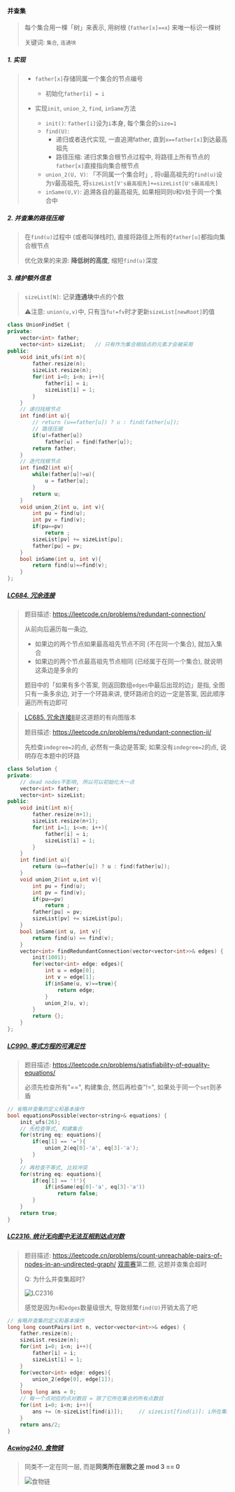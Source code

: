 #### 并查集 
> 每个集合用一棵「树」来表示, 用树根 (`father[x]==x`) 来唯一标识一棵树
> 
> 关键词: `集合`, `连通块`

##### 1. 实现
> - `father[x]`存储同属一个集合的节点编号
>   - 初始化`father[i] = i`
> - 实现`init`, `union_2`, `find`, `inSame`方法
> 
>   - `init()`: `father[i]`设为`i`本身, 每个集合的`size=1`
>   - `find(U)`: 
>       - 递归或者迭代实现, 一直追溯father, 直到`x==father[x]`到达最高祖先
>       - 路径压缩: 递归求集合根节点过程中, 将路径上所有节点的`father[x]`直接指向集合根节点
>   - `union_2(U, V)`: 「不同属一个集合时」, 将`U`最高祖先的`find(u)`设为`V`最高祖先, 将`sizeList[V's最高祖先]+=sizeList[U's最高祖先]`
>   - `inSame(U,V)`: 追溯各自的最高祖先, 如果相同则`U`和`V`处于同一个集合中

##### 2. 并查集的路径压缩
> 在`find(u)`过程中 (或者叫弹栈时), 直接将路径上所有的`father[u]`都指向集合根节点
> 
> 优化效果的来源: **降低树的高度**, 缩短`find(u)`深度

##### 3. 维护额外信息
> `sizeList[N]`: 记录**连通块**中点的个数
> 
> ⚠️注意: `union(u,v)`中, 只有当`fu!=fv`时才更新`sizeList[newRoot]`的值

```CPP
class UnionFindSet {
private:
    vector<int> father;
    vector<int> sizeList;   // 只有作为集合根结点的元素才会被采用
public:
    void init_ufs(int n){
        father.resize(n);
        sizeList.resize(n);
        for(int i=0; i<n; i++){
            father[i] = i;
            sizeList[i] = 1;
        }
    }
    // 递归找根节点
    int find(int u){
        // return (u==father[u]) ? u : find(father[u]);
        // 路径压缩
        if(u!=father[u])
            father[u] = find(father[u]);
        return father;
    }
    // 迭代找根节点
    int find2(int u){
        while(father[u]!=u){
            u = father[u];
        }
        return u;
    }
    void union_2(int u, int v){
        int pu = find(u);
        int pv = find(v);
        if(pu==pv)
            return ;
        sizeList[pv] += sizeList[pu];
        father[pu] = pv;
    }
    bool inSame(int u, int v){
        return find(u)==find(v);
    }
};
```

##### [LC684. 冗余连接](/workspace/684.%E5%86%97%E4%BD%99%E8%BF%9E%E6%8E%A5.cpp)
> 题目描述: https://leetcode.cn/problems/redundant-connection/
> 
> 从前向后遍历每一条边, 
> - 如果边的两个节点如果最高祖先节点不同 (不在同一个集合), 就加入集合
> - 如果边的两个节点最高祖先节点相同 (已经属于在同一个集合), 就说明这条边是多余的
>
> 题目中的「如果有多个答案, 则返回数组`edges`中最后出现的边」是指, 全图只有一条多余边, 对于一个环路来讲, 使环路闭合的边一定是答案, 因此顺序遍历所有边即可

> [LC685. 冗余连接II](/workspace/685.%E5%86%97%E4%BD%99%E8%BF%9E%E6%8E%A5-ii.cpp)是这道题的有向图版本
> 
> 题目描述: https://leetcode.cn/problems/redundant-connection-ii/
> 
> 先检查`indegree=2`的点, 必然有一条边是答案; 如果没有`indegree=2`的点, 说明存在本题中的环路

```CPP
class Solution {
private:
    // dead nodes不影响, 所以可以初始化大一点
    vector<int> father;
    vector<int> sizeList;
public:
    void init(int n){
        father.resize(n+1);
        sizeList.resize(n+1);
        for(int i=1; i<=n; i++){
            father[i] = i;
            sizeList[i] = 1;
        }
    }
    int find(int u){
        return (u==father[u]) ? u : find(father[u]);
    }
    void union_2(int u,int v){
        int pu = find(u);
        int pv = find(v);
        if(pu==pv)
            return ;
        father[pu] = pv;
        sizeList[pv] += sizeList[pu];
    }
    bool inSame(int u, int v){
        return find(u) == find(v);
    }
    vector<int> findRedundantConnection(vector<vector<int>>& edges) {
        init(1001);
        for(vector<int> edge: edges){
            int u = edge[0];
            int v = edge[1];
            if(inSame(u, v)==true){
                return edge;
            }
            union_2(u, v);
        }
        return {};
    }
};
```

##### [LC990. 等式方程的可满足性](/workspace/990.%E7%AD%89%E5%BC%8F%E6%96%B9%E7%A8%8B%E7%9A%84%E5%8F%AF%E6%BB%A1%E8%B6%B3%E6%80%A7.cpp)

> 题目描述: https://leetcode.cn/problems/satisfiability-of-equality-equations/
>
> 必须先检查所有"==", 构建集合, 然后再检查"!=", 如果处于同一个`set`则矛盾

```CPP
// 省略并查集的定义和基本操作
bool equationsPossible(vector<string>& equations) {
    init_ufs(26);
    // 先检查等式, 构建集合
    for(string eq: equations){
        if(eq[1] == '='){
            union_2(eq[0]-'a', eq[3]-'a');
        }
    }
    // 再检查不等式, 比较冲突
    for(string eq: equations){
        if(eq[1] == '!'){
            if(inSame(eq[0]-'a', eq[3]-'a'))
                return false;
        }
    }
    return true;
}
```

##### [LC2316. 统计无向图中无法互相到达点对数](/workspace/2316.%E7%BB%9F%E8%AE%A1%E6%97%A0%E5%90%91%E5%9B%BE%E4%B8%AD%E6%97%A0%E6%B3%95%E4%BA%92%E7%9B%B8%E5%88%B0%E8%BE%BE%E7%82%B9%E5%AF%B9%E6%95%B0.cpp)

> 题目描述: https://leetcode.cn/problems/count-unreachable-pairs-of-nodes-in-an-undirected-graph/
> [双周赛](/record/2022/June-Biweek-2.md)第二题, 这题并查集会超时
> 
> Q: 为什么并查集超时?
> 
> ![LC2316](/appendix/LC2316.png)
> 
> 感觉是因为`n`和`edges`数量级很大, 导致频繁`find(U)`开销太高了吧

```CPP
// 省略并查集的定义和基本操作
long long countPairs(int n, vector<vector<int>>& edges) {
    father.resize(n);
    sizeList.resize(n);
    for(int i=0; i<n; i++){
        father[i] = i;
        sizeList[i] = 1;
    }
    for(vector<int> edge: edges){
        union_2(edge[0], edge[1]);
    }
    long long ans = 0;
    // 每一个点对应的点对数目 = 除了它所在集合的所有点数目
    for(int i=0; i<n; i++){
        ans += (n-sizeList[find(i)]);     // sizeList[find(i)]: i所在集合大小
    }
    return ans/2;
}
```


##### [Acwing240. 食物链](https://www.acwing.com/problem/content/242/)
> 同类不一定在同一层, 而是**同类所在层数之差 mod 3 == 0**
> 
> ![食物链](/appendix/acwing-并查集-食物链.png)
